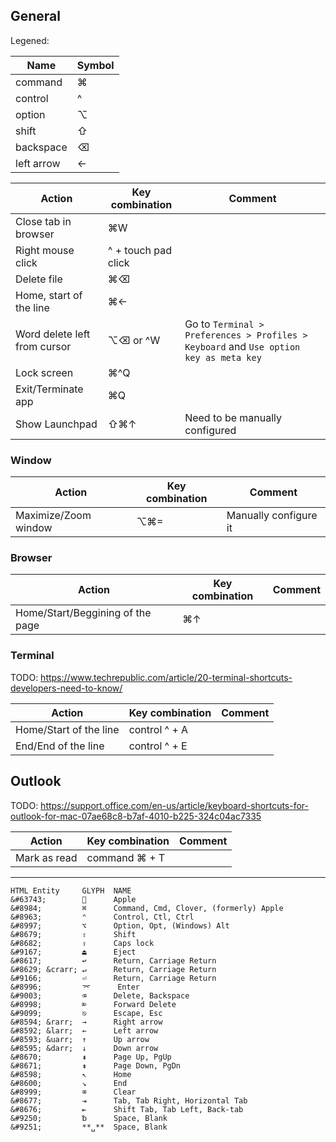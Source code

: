 ## General 

Legened: 

| Name | Symbol | 
| --- | --- |
| command | ⌘ |
| control | ^ |
| option | ⌥ |
| shift | ⇧ |
| backspace | ⌫ |
| left arrow | ← | 


| Action | Key combination | Comment | 
| --- | --- | --- | 
| Close tab in browser |  ⌘W | |
| Right mouse click |  ^ + touch pad click | |
| Delete file | ⌘⌫ | |
| Home, start of the line | ⌘← | |
| Word delete left from cursor | ⌥⌫  or ^W | Go to `Terminal > Preferences > Profiles > Keyboard` and `Use option key as meta key` |
| Lock screen | ⌘^Q | | 
| Exit/Terminate app | ⌘Q | | 
| Show Launchpad | ⇧⌘↑ | Need to be manually configured | 

### Window

| Action | Key combination | Comment | 
| --- | --- | --- | 
| Maximize/Zoom window | ⌥⌘= | Manually configure it | 

### Browser 

| Action | Key combination | Comment | 
| --- | --- | --- | 
| Home/Start/Beggining of the page | ⌘↑ | 

### Terminal 


TODO: https://www.techrepublic.com/article/20-terminal-shortcuts-developers-need-to-know/

| Action | Key combination | Comment | 
| --- | --- | --- | 
| Home/Start of the line | control ^ + A | |
| End/End of the line | control ^ + E | | 


## Outlook

TODO: https://support.office.com/en-us/article/keyboard-shortcuts-for-outlook-for-mac-07ae68c8-b7af-4010-b225-324c04ac7335

| Action | Key combination | Comment | 
| --- | --- | --- | 
| Mark as read | command ⌘ + T | |





---

```
HTML Entity     GLYPH  NAME
&#63743;              Apple
&#8984;         ⌘      Command, Cmd, Clover, (formerly) Apple
&#8963;         ⌃      Control, Ctl, Ctrl
&#8997;         ⌥      Option, Opt, (Windows) Alt
&#8679;         ⇧      Shift
&#8682;         ⇪      Caps lock
&#9167;         ⏏      Eject
&#8617;         ↩      Return, Carriage Return
&#8629; &crarr; ↵      Return, Carriage Return
&#9166;         ⏎      Return, Carriage Return
&#8996;         ⌤      Enter
&#9003;         ⌫      Delete, Backspace
&#8998;         ⌦      Forward Delete
&#9099;         ⎋      Escape, Esc
&#8594; &rarr;  →      Right arrow
&#8592; &larr;  ←      Left arrow
&#8593; &uarr;  ↑      Up arrow
&#8595; &darr;  ↓      Down arrow
&#8670;         ⇞      Page Up, PgUp
&#8671;         ⇟      Page Down, PgDn
&#8598;         ↖      Home
&#8600;         ↘      End
&#8999;         ⌧      Clear
&#8677;         ⇥      Tab, Tab Right, Horizontal Tab
&#8676;         ⇤      Shift Tab, Tab Left, Back-tab
&#9250;         ␢      Space, Blank
&#9251;         **␣**  Space, Blank
```
